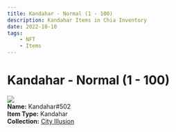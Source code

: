 ```yaml
---
title: Kandahar - Normal (1 - 100)
description: Kandahar Items in Chia Inventory
date: 2022-10-10
tags:
    - NFT
    - Items
---
```


# Kandahar - Normal (1 - 100)
<div class="item_thumbnail">
<img loading="lazy" src="https://daelsvqrc2ul2klk7sy4trjrk5kjgsiigy7lckov7qcbpacfzm.arweave.net/GAi5VhEWqL0pavyxycUxV1STSQg2PrE-p1fwEF4BFy0"><br/>
<div><strong>Name:</strong> Kandahar#502</div>
<div><strong>Item Type:</strong> Kandahar</div>
<div><strong>Collection:</strong> <a href="https://www.spacescan.io/xch/nft/collection/col1lend2dcn558km4wcwta4xnkfv3xpcmlp9kyt0m909emvfxechlyqdl5ndg">City Illusion</a></div>
</div>

